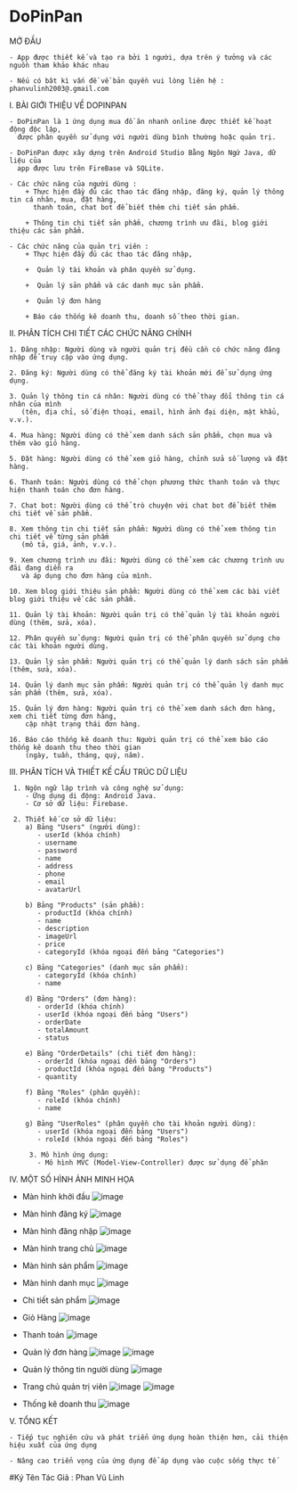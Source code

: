 # DoPinPan
MỞ ĐẦU

    - App được thiết kế và tạo ra bởi 1 người, dựa trên ý tưởng và các nguồn tham khảo khác nhau

    - Nếu có bât kì vấn đề về bản quyền vui lòng liên hệ : phanvulinh2003@.gmail.com

I. BÀI GIỚI THIỆU VỀ DOPINPAN

    - DoPinPan là 1 ứng dụng mua đồ ăn nhanh online được thiết kế hoạt động độc lập,
      được phân quyền sử dụng với người dùng bình thường hoặc quản trị.

    - DoPinPan được xây dựng trên Android Studio Bằng Ngôn Ngứ Java, dữ liệu của
      app được lưu trên FireBase và SQLite.
   
    - Các chức năng của người dùng :
        + Thực hiện đầy đủ các thao tác đăng nhập, đăng ký, quản lý thông tin cá nhân, mua, đặt hàng,
          thanh toán, chat bot để biết thêm chi tiết sản phẩm.
          
        + Thông tin chi tiết sản phẩm, chương trình ưu đãi, blog giới thiệu các sản phẩm.
        
    - Các chức năng của quản trị viên :
        + Thực hiện đầy đủ các thao tác đăng nhập, 
        
        +  Quản lý tài khoản và phân quyền sử dụng.
        
        +  Quản lý sản phẩm và các danh mục sản phẩm.
        
        +  Quản lý đơn hàng
        
        + Báo cáo thống kê doanh thu, doanh số theo thời gian.
    


II. PHÂN TÍCH CHI TIẾT CÁC CHỨC NĂNG CHÍNH 

    1. Đăng nhập: Người dùng và người quản trị đều cần có chức năng đăng nhập để truy cập vào ứng dụng.   
    
    2. Đăng ký: Người dùng có thể đăng ký tài khoản mới để sử dụng ứng dụng.
    
    3. Quản lý thông tin cá nhân: Người dùng có thể thay đổi thông tin cá nhân của mình
       (tên, địa chỉ, số điện thoại, email, hình ảnh đại diện, mật khẩu, v.v.).
    
    4. Mua hàng: Người dùng có thể xem danh sách sản phẩm, chọn mua và thêm vào giỏ hàng.
    
    5. Đặt hàng: Người dùng có thể xem giỏ hàng, chỉnh sửa số lượng và đặt hàng.
    
    6. Thanh toán: Người dùng có thể chọn phương thức thanh toán và thực hiện thanh toán cho đơn hàng.
    
    7. Chat bot: Người dùng có thể trò chuyện với chat bot để biết thêm chi tiết về sản phẩm.
    
    8. Xem thông tin chi tiết sản phẩm: Người dùng có thể xem thông tin chi tiết về từng sản phẩm
       (mô tả, giá, ảnh, v.v.).
    
    9. Xem chương trình ưu đãi: Người dùng có thể xem các chương trình ưu đãi đang diễn ra
       và áp dụng cho đơn hàng của mình.
    
    10. Xem blog giới thiệu sản phẩm: Người dùng có thể xem các bài viết blog giới thiệu về các sản phẩm.
    
    11. Quản lý tài khoản: Người quản trị có thể quản lý tài khoản người dùng (thêm, sửa, xóa).
    
    12. Phân quyền sử dụng: Người quản trị có thể phân quyền sử dụng cho các tài khoản người dùng.
    
    13. Quản lý sản phẩm: Người quản trị có thể quản lý danh sách sản phẩm (thêm, sửa, xóa).
    
    14. Quản lý danh mục sản phẩm: Người quản trị có thể quản lý danh mục sản phẩm (thêm, sửa, xóa).
    
    15. Quản lý đơn hàng: Người quản trị có thể xem danh sách đơn hàng, xem chi tiết từng đơn hàng,
        cập nhật trạng thái đơn hàng.
    
    16. Báo cáo thống kê doanh thu: Người quản trị có thể xem báo cáo thống kê doanh thu theo thời gian
        (ngày, tuần, tháng, quý, năm).

III. PHÂN TÍCH VÀ THIẾT KẾ CẤU TRÚC DỮ LIỆU

     1. Ngôn ngữ lập trình và công nghệ sử dụng:
        - Ứng dụng di động: Android Java.
        - Cơ sở dữ liệu: Firebase.
     
     2. Thiết kế cơ sở dữ liệu:
        a) Bảng "Users" (người dùng):
           - userId (khóa chính)
           - username
           - password
           - name
           - address
           - phone
           - email
           - avatarUrl
        
        b) Bảng "Products" (sản phẩm):
           - productId (khóa chính)
           - name
           - description
           - imageUrl
           - price
           - categoryId (khóa ngoại đến bảng "Categories")
     
        c) Bảng "Categories" (danh mục sản phẩm):
           - categoryId (khóa chính)
           - name
     
        d) Bảng "Orders" (đơn hàng):
           - orderId (khóa chính)
           - userId (khóa ngoại đến bảng "Users")
           - orderDate
           - totalAmount
           - status
     
        e) Bảng "OrderDetails" (chi tiết đơn hàng):
           - orderId (khóa ngoại đến bảng "Orders")
           - productId (khóa ngoại đến bảng "Products")
           - quantity
     
        f) Bảng "Roles" (phân quyền):
           - roleId (khóa chính)
           - name
     
        g) Bảng "UserRoles" (phân quyền cho tài khoản người dùng):
           - userId (khóa ngoại đến bảng "Users")
           - roleId (khóa ngoại đến bảng "Roles")
           
         3. Mô hình ứng dụng:
           - Mô hình MVC (Model-View-Controller) được sử dụng để phân

IV. MỘT SỐ HÌNH ẢNH MINH HỌA
- Màn hình khởi đầu
   ![image](https://github.com/Linh203/DOPINPAN/assets/115698525/8d3306a1-0906-4d5a-b44f-fe5bedb97b8a)
- Màn hình đăng ký
  ![image](https://github.com/Linh203/DOPINPAN/assets/115698525/120ea2df-b3b7-4625-9390-bef75400b289)
- Màn hình đăng nhập
  ![image](https://github.com/Linh203/DOPINPAN/assets/115698525/0dc4fc1e-cebe-4aba-ab28-5789eb6f9ec1)
- Màn hình trang chủ
![image](https://github.com/Linh203/DOPINPAN/assets/115698525/a59ddbff-0d08-44fe-9835-daf453ea82e1)
- Màn hình sản phẩm
![image](https://github.com/Linh203/DOPINPAN/assets/115698525/32aab20d-475e-4ecc-bd54-2f69f354c47f)
- Màn hình danh mục
![image](https://github.com/Linh203/DOPINPAN/assets/115698525/2fbfa80a-e265-44f9-9a7d-69e66ad90c82)

- Chi tiết sản phẩm
![image](https://github.com/Linh203/DOPINPAN/assets/115698525/47acb1be-2628-418f-a7ef-52b1e81fe1f6)

- Giỏ Hàng
![image](https://github.com/Linh203/DOPINPAN/assets/115698525/212755e4-ffc9-4ddd-b751-133a703e88b3)

- Thanh toán
![image](https://github.com/Linh203/DOPINPAN/assets/115698525/a4fdd43d-6fae-47be-b171-31311ab3d698)



- Quản lý đơn hàng
![image](https://github.com/Linh203/DOPINPAN/assets/115698525/501c188e-8152-4edf-9320-4e302923fc25)
![image](https://github.com/Linh203/DOPINPAN/assets/115698525/ce54d67e-da02-4282-8282-088a5ad5be05)



- Quản lý thông tin người dùng
![image](https://github.com/Linh203/DOPINPAN/assets/115698525/cc4cd548-3d0b-44ea-a221-55eae7768748)

- Trang chủ quản trị viên
![image](https://github.com/Linh203/DOPINPAN/assets/115698525/011ee73e-d3d0-4101-99bd-21ed6ddf46f1)
![image](https://github.com/Linh203/DOPINPAN/assets/115698525/8683f719-4b2f-49ef-bc79-5ff5e1d6557d)

- Thống kê doanh thu
![image](https://github.com/Linh203/DOPINPAN/assets/115698525/39741038-3ffa-4898-82c0-9de70aa09bf1)


V. TỔNG KẾT

    - Tiếp tục nghiên cứu và phát triển ứng dụng hoàn thiện hơn, cải thiện hiệu xuất của ứng dụng
    
    - Nâng cao triển vọng của ứng dụng để áp dụng vào cuộc sống thực tế



#Ký Tên Tác Giả :
  Phan Vũ Linh
    





















